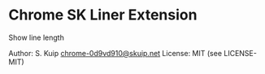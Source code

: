 # Chrome SK Liner Extension

Show line length

Author: S. Kuip <chrome-0d9vd910@skuip.net>
License: MIT (see LICENSE-MIT)
